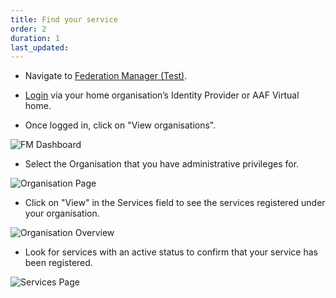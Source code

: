 ```yaml
---
title: Find your service
order: 2
duration: 1
last_updated:
---
```


- Navigate to [Federation Manager (Test)](https://manager.test.aaf.edu.au/welcome).

- [Login](http://127.0.0.1:4000/log-into-federation-manager/02-authentication) via your home organisation’s Identity Provider or AAF Virtual home.

- Once logged in, click on "View organisations".

![FM Dashboard](/assets/images/find-your-registered-services/FM-dashboard-org.png)

- Select the Organisation that you have administrative privileges for.

![Organisation Page](/assets/images/find-your-registered-services/organisation-page.png)

- Click on "View" in the Services field to see the services registered under your organisation.

![Organisation Overview](/assets/images/find-your-registered-services/org-overview.png)

- Look for services with an active status to confirm that your service has been registered.

![Services Page](/assets/images/find-your-registered-services/services-page.png)



